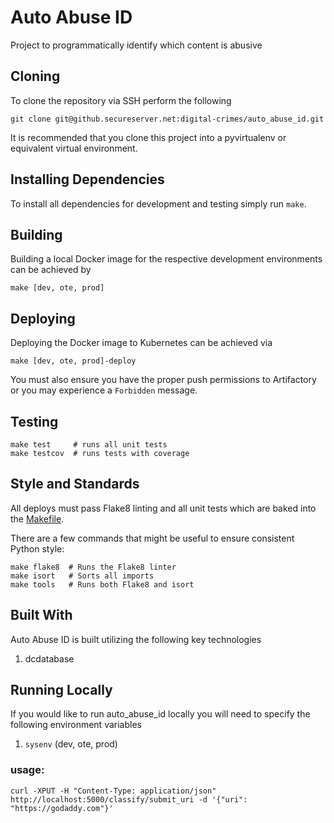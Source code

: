 # Auto Abuse ID
Project to programmatically identify which content is abusive

## Cloning
To clone the repository via SSH perform the following
```
git clone git@github.secureserver.net:digital-crimes/auto_abuse_id.git
```

It is recommended that you clone this project into a pyvirtualenv or equivalent virtual environment.

## Installing Dependencies
To install all dependencies for development and testing simply run `make`.

## Building
Building a local Docker image for the respective development environments can be achieved by
```
make [dev, ote, prod]
```

## Deploying
Deploying the Docker image to Kubernetes can be achieved via
```
make [dev, ote, prod]-deploy
```
You must also ensure you have the proper push permissions to Artifactory or you may experience a `Forbidden` message.

## Testing
```
make test     # runs all unit tests
make testcov  # runs tests with coverage
```

## Style and Standards
All deploys must pass Flake8 linting and all unit tests which are baked into the [Makefile](Makfile).

There are a few commands that might be useful to ensure consistent Python style:

```
make flake8  # Runs the Flake8 linter
make isort   # Sorts all imports
make tools   # Runs both Flake8 and isort
```

## Built With
Auto Abuse ID is built utilizing the following key technologies
1. dcdatabase
 
## Running Locally
If you would like to run auto_abuse_id locally you will need to specify the following environment variables
1. `sysenv` (dev, ote, prod)
 
### usage:
`curl -XPUT -H "Content-Type: application/json" http://localhost:5000/classify/submit_uri -d '{"uri": "https://godaddy.com"}'`
